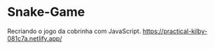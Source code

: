 # Snake-Game
Recriando o jogo da cobrinha com JavaScript.
https://practical-kilby-081c7a.netlify.app/
